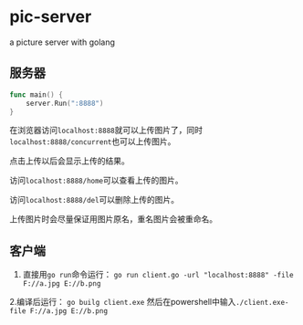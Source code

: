 # pic-server
a picture server with golang

## 服务器

```go
func main() {
	server.Run(":8888")
}
```

在浏览器访问`localhost:8888`就可以上传图片了，同时`localhost:8888/concurrent`也可以上传图片。

点击上传以后会显示上传的结果。

访问`localhost:8888/home`可以查看上传的图片。

访问`localhost:8888/del`可以删除上传的图片。

上传图片时会尽量保证用图片原名，重名图片会被重命名。

## 客户端

1. 直接用`go run`命令运行：
```go run client.go -url "localhost:8888" -file F://a.jpg E://b.png```

2.编译后运行：
```go builg client.exe```
然后在powershell中输入`./client.exe-file F://a.jpg E://b.png`

